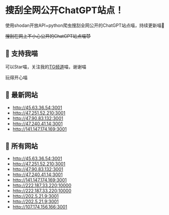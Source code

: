 # 搜刮全网公开ChatGPT站点！

使用shodan开放API+python爬虫搜刮全网公开的ChatGPT站点喵，持续更新喵🥳

~~搜刮在网上不小心公开的ChatGPT站点喵😈~~

## 🚀 支持我喵

可以Star喵，关注我的[TG频道](https://t.me/puddin_share)喵，谢谢喵

玩得开心喵

## 📖 最新网站

- http://45.63.36.54:3001
- http://47.251.52.210:3001
- http://47.90.83.132:3001
- http://47.240.41.14:3001
- http://141.147.174.169:3001


## 📖 所有网站

- http://45.63.36.54:3001
- http://47.251.52.210:3001
- http://47.90.83.132:3001
- http://47.240.41.14:3001
- http://141.147.174.169:3001
- http://222.187.33.220:10000
- http://222.187.33.220:10000
- http://202.5.21.9:3001
- http://202.5.21.9:3001
- http://107.174.156.166:3001



